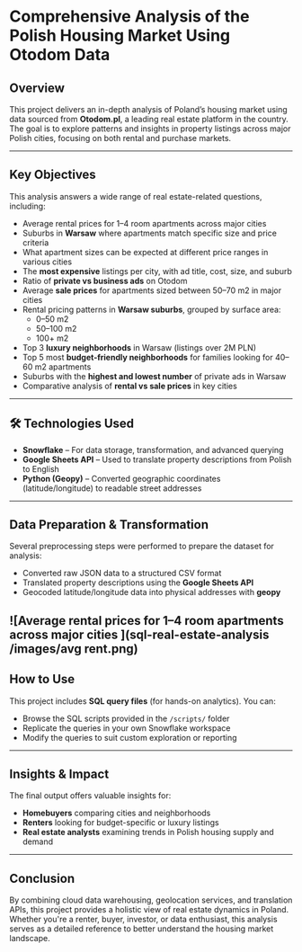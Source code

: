#  Comprehensive Analysis of the Polish Housing Market Using Otodom Data

##  Overview
This project delivers an in-depth analysis of Poland’s housing market using data sourced from **Otodom.pl**, a leading real estate platform in the country. The goal is to explore patterns and insights in property listings across major Polish cities, focusing on both rental and purchase markets.

---

##  Key Objectives

This analysis answers a wide range of real estate-related questions, including:

- Average rental prices for 1–4 room apartments across major cities  
- Suburbs in **Warsaw** where apartments match specific size and price criteria  
- What apartment sizes can be expected at different price ranges in various cities  
- The **most expensive** listings per city, with ad title, cost, size, and suburb  
- Ratio of **private vs business ads** on Otodom  
- Average **sale prices** for apartments sized between 50–70 m2 in major cities  
- Rental pricing patterns in **Warsaw suburbs**, grouped by surface area:
  - 0–50 m2
  - 50–100 m2
  - 100+ m2  
- Top 3 **luxury neighborhoods** in Warsaw (listings over 2M PLN)  
- Top 5 most **budget-friendly neighborhoods** for families looking for 40–60 m2 apartments  
- Suburbs with the **highest and lowest number** of private ads in Warsaw  
- Comparative analysis of **rental vs sale prices** in key cities  

---

## 🛠 Technologies Used

- **Snowflake** – For data storage, transformation, and advanced querying  
- **Google Sheets API** – Used to translate property descriptions from Polish to English  
- **Python (Geopy)** – Converted geographic coordinates (latitude/longitude) to readable street addresses  

---

##  Data Preparation & Transformation

Several preprocessing steps were performed to prepare the dataset for analysis:

- Converted raw JSON data to a structured CSV format  
- Translated property descriptions using the **Google Sheets API**  
- Geocoded latitude/longitude data into physical addresses with **geopy**  

![Average rental prices for 1–4 room apartments across major cities  ](sql-real-estate-analysis
/images/avg rent.png)
---

##  How to Use

This project includes  **SQL query files** (for hands-on analytics). You can:

- Browse the SQL scripts provided in the `/scripts/` folder  
- Replicate the queries in your own Snowflake workspace  
- Modify the queries to suit custom exploration or reporting  

---

##  Insights & Impact

The final output offers valuable insights for:
- **Homebuyers** comparing cities and neighborhoods  
- **Renters** looking for budget-specific or luxury listings  
- **Real estate analysts** examining trends in Polish housing supply and demand  

---

##  Conclusion

By combining cloud data warehousing, geolocation services, and translation APIs, this project provides a holistic view of real estate dynamics in Poland. Whether you're a renter, buyer, investor, or data enthusiast, this analysis serves as a detailed reference to better understand the housing market landscape.
